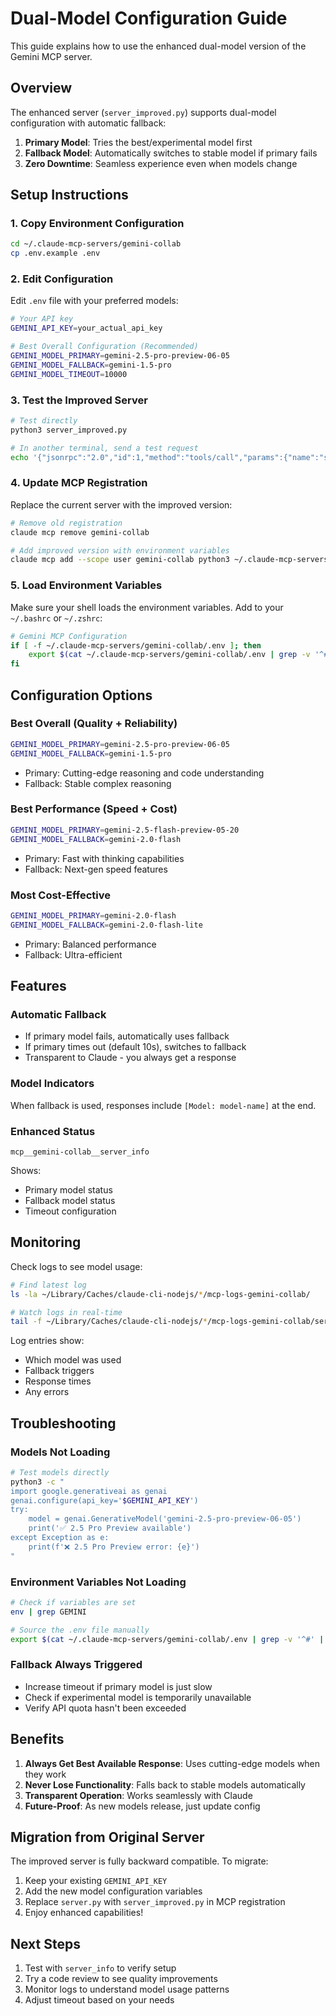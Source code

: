 # Dual-Model Configuration Guide

This guide explains how to use the enhanced dual-model version of the Gemini MCP server.

## Overview

The enhanced server (`server_improved.py`) supports dual-model configuration with automatic fallback:

1. **Primary Model**: Tries the best/experimental model first
2. **Fallback Model**: Automatically switches to stable model if primary fails
3. **Zero Downtime**: Seamless experience even when models change

## Setup Instructions

### 1. Copy Environment Configuration

```bash
cd ~/.claude-mcp-servers/gemini-collab
cp .env.example .env
```

### 2. Edit Configuration

Edit `.env` file with your preferred models:

```bash
# Your API key
GEMINI_API_KEY=your_actual_api_key

# Best Overall Configuration (Recommended)
GEMINI_MODEL_PRIMARY=gemini-2.5-pro-preview-06-05
GEMINI_MODEL_FALLBACK=gemini-1.5-pro
GEMINI_MODEL_TIMEOUT=10000
```

### 3. Test the Improved Server

```bash
# Test directly
python3 server_improved.py

# In another terminal, send a test request
echo '{"jsonrpc":"2.0","id":1,"method":"tools/call","params":{"name":"server_info","arguments":{}}}' | python3 server_improved.py
```

### 4. Update MCP Registration

Replace the current server with the improved version:

```bash
# Remove old registration
claude mcp remove gemini-collab

# Add improved version with environment variables
claude mcp add --scope user gemini-collab python3 ~/.claude-mcp-servers/gemini-collab/server_improved.py
```

### 5. Load Environment Variables

Make sure your shell loads the environment variables. Add to your `~/.bashrc` or `~/.zshrc`:

```bash
# Gemini MCP Configuration
if [ -f ~/.claude-mcp-servers/gemini-collab/.env ]; then
    export $(cat ~/.claude-mcp-servers/gemini-collab/.env | grep -v '^#' | xargs)
fi
```

## Configuration Options

### Best Overall (Quality + Reliability)
```bash
GEMINI_MODEL_PRIMARY=gemini-2.5-pro-preview-06-05
GEMINI_MODEL_FALLBACK=gemini-1.5-pro
```
- Primary: Cutting-edge reasoning and code understanding
- Fallback: Stable complex reasoning

### Best Performance (Speed + Cost)
```bash
GEMINI_MODEL_PRIMARY=gemini-2.5-flash-preview-05-20
GEMINI_MODEL_FALLBACK=gemini-2.0-flash
```
- Primary: Fast with thinking capabilities
- Fallback: Next-gen speed features

### Most Cost-Effective
```bash
GEMINI_MODEL_PRIMARY=gemini-2.0-flash
GEMINI_MODEL_FALLBACK=gemini-2.0-flash-lite
```
- Primary: Balanced performance
- Fallback: Ultra-efficient

## Features

### Automatic Fallback
- If primary model fails, automatically uses fallback
- If primary times out (default 10s), switches to fallback
- Transparent to Claude - you always get a response

### Model Indicators
When fallback is used, responses include `[Model: model-name]` at the end.

### Enhanced Status
```
mcp__gemini-collab__server_info
```
Shows:
- Primary model status
- Fallback model status
- Timeout configuration

## Monitoring

Check logs to see model usage:
```bash
# Find latest log
ls -la ~/Library/Caches/claude-cli-nodejs/*/mcp-logs-gemini-collab/

# Watch logs in real-time
tail -f ~/Library/Caches/claude-cli-nodejs/*/mcp-logs-gemini-collab/server.log
```

Log entries show:
- Which model was used
- Fallback triggers
- Response times
- Any errors

## Troubleshooting

### Models Not Loading
```bash
# Test models directly
python3 -c "
import google.generativeai as genai
genai.configure(api_key='$GEMINI_API_KEY')
try:
    model = genai.GenerativeModel('gemini-2.5-pro-preview-06-05')
    print('✅ 2.5 Pro Preview available')
except Exception as e:
    print(f'❌ 2.5 Pro Preview error: {e}')
"
```

### Environment Variables Not Loading
```bash
# Check if variables are set
env | grep GEMINI

# Source the .env file manually
export $(cat ~/.claude-mcp-servers/gemini-collab/.env | grep -v '^#' | xargs)
```

### Fallback Always Triggered
- Increase timeout if primary model is just slow
- Check if experimental model is temporarily unavailable
- Verify API quota hasn't been exceeded

## Benefits

1. **Always Get Best Available Response**: Uses cutting-edge models when they work
2. **Never Lose Functionality**: Falls back to stable models automatically
3. **Transparent Operation**: Works seamlessly with Claude
4. **Future-Proof**: As new models release, just update config

## Migration from Original Server

The improved server is fully backward compatible. To migrate:

1. Keep your existing `GEMINI_API_KEY`
2. Add the new model configuration variables
3. Replace `server.py` with `server_improved.py` in MCP registration
4. Enjoy enhanced capabilities!

## Next Steps

1. Test with `server_info` to verify setup
2. Try a code review to see quality improvements
3. Monitor logs to understand model usage patterns
4. Adjust timeout based on your needs